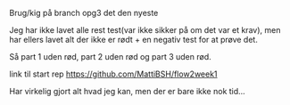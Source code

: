 Brug/kig på branch opg3 det den nyeste


Jeg har ikke lavet alle rest test(var ikke sikker på om det var et krav), men har ellers lavet alt der ikke er rødt + en negativ test for at prøve det.

Så part 1 uden rød, part 2 uden rød og part 3 uden rød.


link til start rep
https://github.com/MattiBSH/flow2week1


Har virkelig gjort alt hvad jeg kan, men der er bare ikke nok tid...
